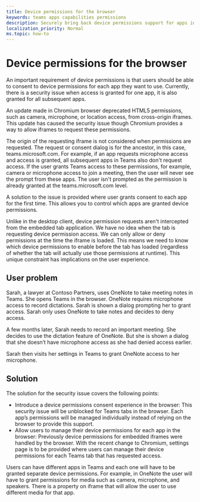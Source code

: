 ```yaml
---
title: Device permissions for the browser
keywords: teams apps capabilities permissions
description: Securely bring back device permissions support for apps in our web client
localization_priority: Normal
ms.topic: how-to
---
```


# Device permissions for the browser

An important requirement of device permissions is that users should be able to consent to device permissions for each app they want to use. Currently, there is a security issue when access is granted for one app, it is also granted for all subsequent apps.

An update made in Chromium browser deprecated HTML5 permissions, such as camera, microphone, or location access, from cross-origin iframes. This update has caused the security issue though Chromium provides a way to allow iframes to request these permissions.

The origin of the requesting iframe is not considered when permissions are requested. The request or consent dialog is for the ancestor, in this case, teams.microsoft.com. For example, if an app requests microphone access and access is granted, all subsequent apps in Teams also don't request access. If the user grants Teams access to these permissions, for example, camera or microphone access to join a meeting, then the user will never see the prompt from these apps. The user isn't prompted as the permission is already granted at the teams.microsoft.com level.

A solution to the issue is provided where user grants consent to each app for the first time. This allows you to control which apps are granted device permissions.

Unlike in the desktop client, device permission requests aren't intercepted from the embedded tab application. We have no idea when the tab is requesting device permission access. We can only allow or deny permissions at the time the iframe is loaded. This means we need to know which device permissions to enable before the tab has loaded (regardless of whether the tab will actually use those permissions at runtime). This unique constraint has implications on the user experience.

## User problem

Sarah, a lawyer at Contoso Partners, uses OneNote to take meeting notes in Teams. She opens Teams in the browser. OneNote requires microphone access to record dictations. Sarah is shown a dialog prompting her to grant access. Sarah only uses OneNote to take notes and decides to deny access. 

A few months later, Sarah needs to record an important meeting. She decides to use the dictation feature of OneNote. But she is shown a dialog that she doesn’t have microphone access as she had denied access earlier.

Sarah then visits her settings in Teams to grant OneNote access to her microphone.

## Solution

The solution for the security issue covers the following points:

* Introduce a device permissions consent experience in the browser: This security issue will be unblocked for Teams tabs in the browser. Each app’s permissions will be managed individually instead of relying on the browser to provide this support.
* Allow users to manage their device permissions for each app in the browser: Previously device permissions for embedded iframes were handled by the browser. With the recent change to Chromium, settings page is to be provided where users can manage their device permissions for each Teams tab that has requested access.

Users can have different apps in Teams and each one will have to be granted separate device permissions. For example, in OneNote the user will have to grant permissions for media such as camera, microphone, and speakers. There is a property on iframe that will allow the user to use different media for that app.
